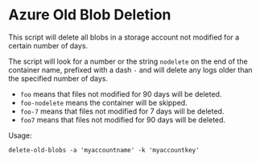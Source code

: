 Azure Old Blob Deletion
=======================

This script will delete all blobs in a storage account not modified for a
certain number of days.

The script will look for a number or the string `nodelete` on the end of the
container name, prefixed with a dash `-` and will delete any logs older than
the specified number of days.

 - `foo` means that files not modified for 90 days will be deleted.
 - `foo-nodelete` means the container will be skipped.
 - `foo-7` means that files not modified for 7 days will be deleted.
 - `foo7` means that files not modified for 90 days will be deleted.

Usage:

`delete-old-blobs -a 'myaccountname' -k 'myaccountkey'`
